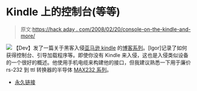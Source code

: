 # Kindle 上的控制台(等等)

> 原文:[https://hack aday . com/2008/02/20/console-on-the-kindle-and-more/](https://hackaday.com/2008/02/20/console-on-the-kindle-and-more/)

![](../Images/0c2800a43e44bbf4cb34abe6022a604d.png)
【Dev】发了一篇关于黑客入侵[亚马逊 kindle](http://www.mahalo.com/Amazon_Kindle_Hacks "Amazon Kindle Hacks - Mahalo") 的[博客系列](http://igorsk.blogspot.com/search/label/kindle)。[Igor]记录了如何获得控制台、引导加载程序等。即使你没有 Kindle 来入侵，这也是入侵类似设备的一个很好的概述。他使用手机电缆来构建他的接口，但我建议熟悉一下用于廉价 rs-232 到 ttl 转换器的半导体 [MAX232 系列](http://www.maxim-ic.com/quick_view2.cfm/qv_pk/1798)。

*   [永久链接](http://igorsk.blogspot.com/search/label/kindle)